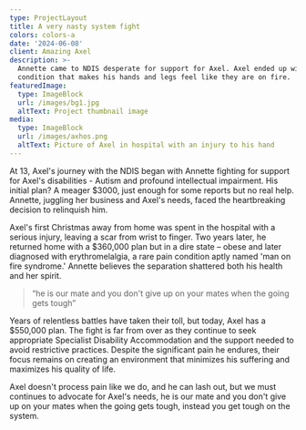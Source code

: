 ```yaml
---
type: ProjectLayout
title: A very nasty system fight
colors: colors-a
date: '2024-06-08'
client: Amazing Axel
description: >-
  Annette came to NDIS desperate for support for Axel. Axel ended up with a pain
  condition that makes his hands and legs feel like they are on fire.
featuredImage:
  type: ImageBlock
  url: /images/bg1.jpg
  altText: Project thumbnail image
media:
  type: ImageBlock
  url: /images/axhos.png
  altText: Picture of Axel in hospital with an injury to his hand
---
```

At 13, Axel's journey with the NDIS began with Annette fighting for support for Axel's disabilities - Autism and profound intellectual impairment. His initial plan? A meager $3000, just enough for some reports but no real help. Annette, juggling her business and Axel's needs, faced the heartbreaking decision to relinquish him.

Axel's first Christmas away from home was spent in the hospital with a serious injury, leaving a scar from wrist to finger. Two years later, he returned home with a $360,000 plan but in a dire state – obese and later diagnosed with erythromelalgia, a rare pain condition aptly named 'man on fire syndrome.' Annette believes the separation shattered both his health and her spirit.

> “he is our mate and you don't give up on your mates when the going gets tough”

Years of relentless battles have taken their toll, but today, Axel has a $550,000 plan. The fight is far from over as they continue to seek appropriate Specialist Disability Accommodation and the support needed to avoid restrictive practices. Despite the significant pain he endures, their focus remains on creating an environment that minimizes his suffering and maximizes his quality of life. 

Axel doesn't process pain like we do, and he can lash out, but we must continues to advocate for Axel's needs, he is our mate and you don't give up on your mates when the going gets tough, instead you get tough on the system.
